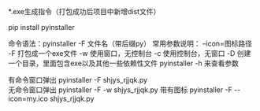 *.exe生成指令（打包成功后项目中新增dist文件）

pip install pyinstaller

命令语法：pyinstaller -F 文件名（带后缀py）
常用参数说明：
–icon=图标路径
-F 打包成一个exe文件
-w 使用窗口，无控制台
-c 使用控制台，无窗口
-D 创建一个目录，里面包含exe以及其他一些依赖性文件
pyinstaller -h 来查看参数
 
有命令窗口弹出
pyinstaller -F shjys_rjjqk.py  
无命令窗口弹出
pyinstaller -F -w shjys_rjjqk.py 
带有图标
pyinstaller -F --icon=my.ico shjys_rjjqk.py